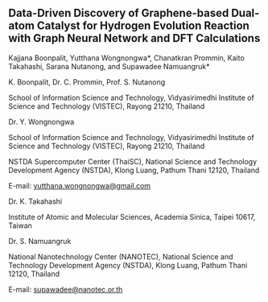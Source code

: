 ## Data-Driven Discovery of Graphene-based Dual-atom Catalyst for Hydrogen Evolution Reaction with Graph Neural Network and DFT Calculations 

Kajjana Boonpalit, Yutthana Wongnongwa*, Chanatkran Prommin, Kaito Takahashi, Sarana Nutanong, and Supawadee Namuangruk* 

K. Boonpalit, Dr. C. Prommin, Prof. S. Nutanong

School of Information Science and Technology, Vidyasirimedhi Institute of Science and Technology (VISTEC), Rayong 21210, Thailand

Dr. Y. Wongnongwa

School of Information Science and Technology, Vidyasirimedhi Institute of Science and Technology (VISTEC), Rayong 21210, Thailand

NSTDA Supercomputer Center (ThaiSC), National Science and Technology Development Agency (NSTDA), Klong Luang, Pathum Thani 12120, Thailand

E-mail: yutthana.wongnongwa@gmail.com

Dr. K. Takahashi

Institute of Atomic and Molecular Sciences, Academia Sinica, Taipei 10617, Taiwan

Dr. S. Namuangruk

National Nanotechnology Center (NANOTEC), National Science and Technology Development Agency (NSTDA), Klong Luang, Pathum Thani 12120, Thailand

E-mail: supawadee@nanotec.or.th
